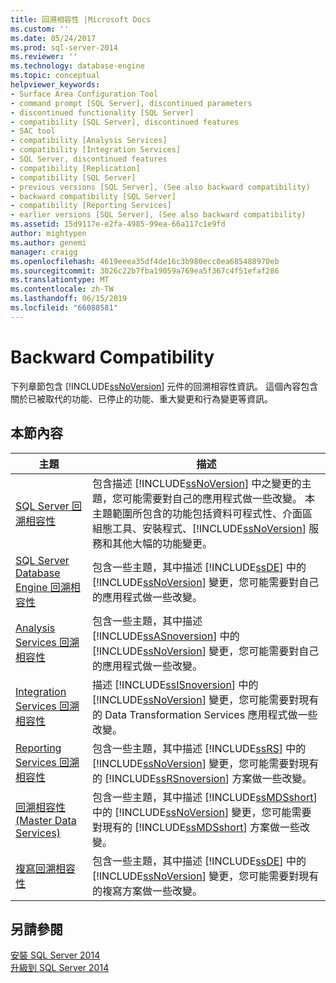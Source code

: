 ```yaml
---
title: 回溯相容性 |Microsoft Docs
ms.custom: ''
ms.date: 05/24/2017
ms.prod: sql-server-2014
ms.reviewer: ''
ms.technology: database-engine
ms.topic: conceptual
helpviewer_keywords:
- Surface Area Configuration Tool
- command prompt [SQL Server], discontinued parameters
- discontinued functionality [SQL Server]
- compatibility [SQL Server], discontinued features
- SAC tool
- compatibility [Analysis Services]
- compatibility [Integration Services]
- SQL Server, discontinued features
- compatibility [Replication]
- compatibility [SQL Server]
- previous versions [SQL Server], (See also backward compatibility)
- backward compatibility [SQL Server]
- compatibility [Reporting Services]
- earlier versions [SQL Server], (See also backward compatibility)
ms.assetid: 15d9117e-e2fa-4985-99ea-66a117c1e9fd
author: mightypen
ms.author: genemi
manager: craigg
ms.openlocfilehash: 4619eeea35df4de16c3b980ecc0ea685488970eb
ms.sourcegitcommit: 3026c22b7fba19059a769ea5f367c4f51efaf286
ms.translationtype: MT
ms.contentlocale: zh-TW
ms.lasthandoff: 06/15/2019
ms.locfileid: "66088581"
---
```

# <a name="backward-compatibility"></a>Backward Compatibility
  下列章節包含 [!INCLUDE[ssNoVersion](../includes/ssnoversion-md.md)] 元件的回溯相容性資訊。 這個內容包含關於已被取代的功能、已停止的功能、重大變更和行為變更等資訊。  
  
## <a name="in-this-section"></a>本節內容  
  
|主題|描述|  
|-----------|-----------------|  
|[SQL Server 回溯相容性](../../2014/getting-started/sql-server-backward-compatibility.md)|包含描述 [!INCLUDE[ssNoVersion](../includes/ssnoversion-md.md)] 中之變更的主題，您可能需要對自己的應用程式做一些改變。 本主題範圍所包含的功能包括資料可程式性、介面區組態工具、安裝程式、[!INCLUDE[ssNoVersion](../includes/ssnoversion-md.md)] 服務和其他大幅的功能變更。|  
|[SQL Server Database Engine 回溯相容性](../database-engine/sql-server-database-engine-backward-compatibility.md)|包含一些主題，其中描述 [!INCLUDE[ssDE](../includes/ssde-md.md)] 中的 [!INCLUDE[ssNoVersion](../includes/ssnoversion-md.md)] 變更，您可能需要對自己的應用程式做一些改變。|  
|[Analysis Services 回溯相容性](../../2014/analysis-services/analysis-services-backward-compatibility.md)|包含一些主題，其中描述 [!INCLUDE[ssASnoversion](../includes/ssasnoversion-md.md)] 中的 [!INCLUDE[ssNoVersion](../includes/ssnoversion-md.md)] 變更，您可能需要對自己的應用程式做一些改變。|  
|[Integration Services 回溯相容性](../integration-services/integration-services-backward-compatibility.md)|描述 [!INCLUDE[ssISnoversion](../includes/ssisnoversion-md.md)] 中的 [!INCLUDE[ssNoVersion](../includes/ssnoversion-md.md)] 變更，您可能需要對現有的 Data Transformation Services 應用程式做一些改變。|  
|[Reporting Services 回溯相容性](../reporting-services/reporting-services-backward-compatibility.md)|包含一些主題，其中描述 [!INCLUDE[ssRS](../includes/ssrs.md)] 中的 [!INCLUDE[ssNoVersion](../includes/ssnoversion-md.md)] 變更，您可能需要對現有的 [!INCLUDE[ssRSnoversion](../includes/ssrsnoversion-md.md)] 方案做一些改變。|  
|[回溯相容性&#40;Master Data Services&#41;](../master-data-services/backward-compatibility-master-data-services.md)|包含一些主題，其中描述 [!INCLUDE[ssMDSshort](../includes/ssmdsshort-md.md)] 中的 [!INCLUDE[ssNoVersion](../includes/ssnoversion-md.md)] 變更，您可能需要對現有的 [!INCLUDE[ssMDSshort](../includes/ssmdsshort-md.md)] 方案做一些改變。|  
|[複寫回溯相容性](../../2014/relational-databases/replication/replication-backward-compatibility.md)|包含一些主題，其中描述 [!INCLUDE[ssDE](../includes/ssde-md.md)] 中的 [!INCLUDE[ssNoVersion](../includes/ssnoversion-md.md)] 變更，您可能需要對現有的複寫方案做一些改變。|  
  
## <a name="see-also"></a>另請參閱  
 [安裝 SQL Server 2014](../database-engine/install-windows/install-sql-server.md)   
 [升級到 SQL Server 2014](../database-engine/install-windows/upgrade-sql-server.md)  
  
  
